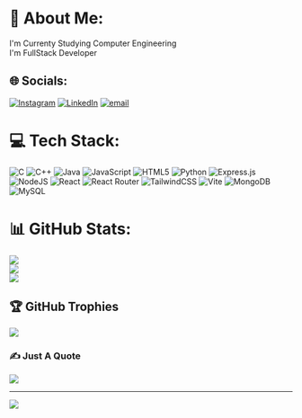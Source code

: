 # 💫 About Me:
I'm Currenty Studying Computer Engineering <br>I'm FullStack Developer


## 🌐 Socials:
[![Instagram](https://img.shields.io/badge/Instagram-%23E4405F.svg?logo=Instagram&logoColor=white)](https://instagram.com/akshitsutharr) [![LinkedIn](https://img.shields.io/badge/LinkedIn-%230077B5.svg?logo=linkedin&logoColor=white)](https://linkedin.com/in/akshit-suthar-312407314) [![email](https://img.shields.io/badge/Email-D14836?logo=gmail&logoColor=white)](mailto:itsmeakshit.005@gmail.com) 

# 💻 Tech Stack:
![C](https://img.shields.io/badge/c-%2300599C.svg?style=for-the-badge&logo=c&logoColor=white) ![C++](https://img.shields.io/badge/c++-%2300599C.svg?style=for-the-badge&logo=c%2B%2B&logoColor=white) ![Java](https://img.shields.io/badge/java-%23ED8B00.svg?style=for-the-badge&logo=openjdk&logoColor=white) ![JavaScript](https://img.shields.io/badge/javascript-%23323330.svg?style=for-the-badge&logo=javascript&logoColor=%23F7DF1E) ![HTML5](https://img.shields.io/badge/html5-%23E34F26.svg?style=for-the-badge&logo=html5&logoColor=white) ![Python](https://img.shields.io/badge/python-3670A0?style=for-the-badge&logo=python&logoColor=ffdd54) ![Express.js](https://img.shields.io/badge/express.js-%23404d59.svg?style=for-the-badge&logo=express&logoColor=%2361DAFB) ![NodeJS](https://img.shields.io/badge/node.js-6DA55F?style=for-the-badge&logo=node.js&logoColor=white) ![React](https://img.shields.io/badge/react-%2320232a.svg?style=for-the-badge&logo=react&logoColor=%2361DAFB) ![React Router](https://img.shields.io/badge/React_Router-CA4245?style=for-the-badge&logo=react-router&logoColor=white) ![TailwindCSS](https://img.shields.io/badge/tailwindcss-%2338B2AC.svg?style=for-the-badge&logo=tailwind-css&logoColor=white) ![Vite](https://img.shields.io/badge/vite-%23646CFF.svg?style=for-the-badge&logo=vite&logoColor=white) ![MongoDB](https://img.shields.io/badge/MongoDB-%234ea94b.svg?style=for-the-badge&logo=mongodb&logoColor=white) ![MySQL](https://img.shields.io/badge/mysql-4479A1.svg?style=for-the-badge&logo=mysql&logoColor=white)
# 📊 GitHub Stats:
![](https://github-readme-stats.vercel.app/api?username=akshitsutharr&theme=dark&hide_border=false&include_all_commits=false&count_private=false)<br/>
![](https://nirzak-streak-stats.vercel.app/?user=akshitsutharr&theme=dark&hide_border=false)<br/>
![](https://github-readme-stats.vercel.app/api/top-langs/?username=akshitsutharr&theme=dark&hide_border=false&include_all_commits=false&count_private=false&layout=compact)

## 🏆 GitHub Trophies
![](https://github-profile-trophy.vercel.app/?username=akshitsutharr&theme=radical&no-frame=false&no-bg=true&margin-w=4)

### ✍️ Just A Quote
![](https://quotes-github-readme.vercel.app/api?type=horizontal&theme=radical)

---
[![](https://visitcount.itsvg.in/api?id=akshitsutharr&icon=0&color=0)](https://visitcount.itsvg.in)

<!-- Proudly created with GPRM ( https://gprm.itsvg.in ) -->
